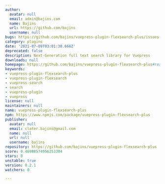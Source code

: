 ```yaml
---
author:
  avatar: null
  email: admin@bajins.com
  name: Bajins
  url: https://github.com/bajins
  username: null
bugs: https://github.com/bajins/vuepress-plugin-flexsearch-plus/issues
category: plugins
date: '2021-07-09T03:01:38.666Z'
deprecated: false
description: Next-Generation full text search library for Vuepress
downloads: null
homepage: https://github.com/bajins/vuepress-plugin-flexsearch-plus#readme
keywords:
- vuepress-plugin-flexsearch-plus
- vuepress-plugin-flexsearch
- vuepress-search
- search
- vuepress-plugin
- vuepress
license: null
maintainers: null
name: vuepress-plugin-flexsearch-plus
npm: https://www.npmjs.com/package/vuepress-plugin-flexsearch-plus
publisher:
  avatar: null
  email: clater.bajins@gmail.com
  name: null
  url: null
  username: bajins
repository: https://github.com/bajins/vuepress-plugin-flexsearch-plus
score: 0.46988574956253304
stars: 0
unstable: true
version: 0.2.1
watchers: 0

---
```


